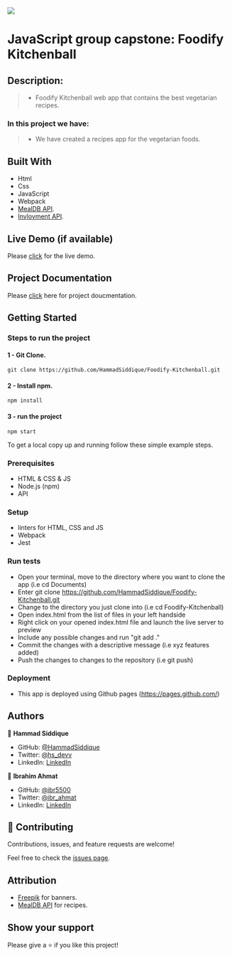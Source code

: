 ![](https://img.shields.io/badge/Microverse-blueviolet)

# JavaScript group capstone: Foodify Kitchenball

## Description:

> - Foodify Kitchenball web app that contains the best vegetarian recipes.

### In this project we have:

> - We have created a recipes app for the vegetarian foods.

## Built With

- Html
- Css
- JavaScript
- Webpack
- [MealDB API](https://www.themealdb.com/api.php).
- [Invlovment API](https://www.notion.so/microverse/Involvement-API-869e60b5ad104603aa6db59e08150270).

## Live Demo (if available)

Please [click](https://hammadsiddique.github.io/Foodify-Kitchenball/index.html) for the live demo.

## Project Documentation

Please [click](https://drive.google.com/file/d/12zMiJL3Q1pRRYAOLt1LZQI2cSEfcqXL9/view?usp=sharing) here for project doucmentation.

## Getting Started

### Steps to run the project

#### 1 - Git Clone.

```
git clone https://github.com/HammadSiddique/Foodify-Kitchenball.git
```

#### 2 - Install npm.

```
npm install
```

#### 3 - run the project

```
npm start
```

To get a local copy up and running follow these simple example steps.

### Prerequisites

- HTML & CSS & JS
- Node.js (npm)
- API

### Setup

- linters for HTML, CSS and JS
- Webpack
- Jest

### Run tests

- Open your terminal, move to the directory where you want to clone the app (i.e cd Documents)
- Enter git clone https://github.com/HammadSiddique/Foodify-Kitchenball.git
- Change to the directory you just clone into (i.e cd Foodify-Kitchenball)
- Open index.html from the list of files in your left handside
- Right click on your opened index.html file and launch the live server to preview
- Include any possible changes and run "git add ."
- Commit the changes with a descriptive message (i.e xyz features added)
- Push the changes to changes to the repository (i.e git push)

### Deployment

- This app is deployed using Github pages (https://pages.github.com/)

## Authors

👤 **Hammad Siddique**

- GitHub: [@HammadSiddique](https://github.com/HammadSiddique)
- Twitter: [@hs_devv](https://twitter.com/hs_devv)
- LinkedIn: [LinkedIn](https://www.linkedin.com/in/hammad-siddique-6a5469231/)

👤 **Ibrahim Ahmat**

- GitHub: [@ibr5500](https://github.com/ibr5500)
- Twitter: [@ibr_ahmat](https://twitter.com/ibr_ahmat)
- LinkedIn: [LinkedIn](https://www.linkedin.com/in/ibrahim-ahmat-b5513b1a6/)

## 🤝 Contributing

Contributions, issues, and feature requests are welcome!

Feel free to check the [issues page](../../issues/).

## Attribution

- [Freepik](https://www.freepik.com/) for banners.
- [MealDB API](https://www.themealdb.com/api.php) for recipes.

## Show your support

Please give a ⭐️ if you like this project!
